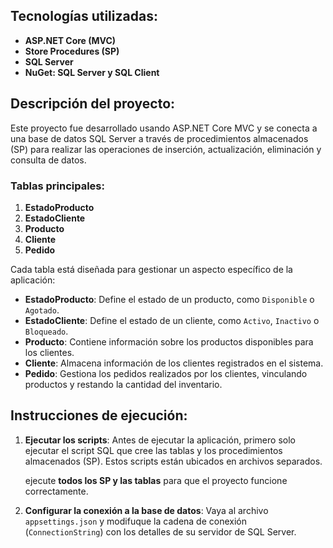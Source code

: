 
## Tecnologías utilizadas:
- **ASP.NET Core (MVC)**
- **Store Procedures (SP)**
- **SQL Server**
- **NuGet: SQL Server y SQL Client**

## Descripción del proyecto:
Este proyecto fue desarrollado usando ASP.NET Core MVC y se conecta a una base de datos SQL Server a través de procedimientos almacenados (SP) para realizar las operaciones de inserción, actualización, eliminación y consulta de datos.

### Tablas principales:
1. **EstadoProducto**
2. **EstadoCliente**
3. **Producto**
4. **Cliente**
5. **Pedido**

Cada tabla está diseñada para gestionar un aspecto específico de la aplicación:
- **EstadoProducto**: Define el estado de un producto, como `Disponible` o `Agotado`.
- **EstadoCliente**: Define el estado de un cliente, como `Activo`, `Inactivo` o `Bloqueado`.
- **Producto**: Contiene información sobre los productos disponibles para los clientes.
- **Cliente**: Almacena información de los clientes registrados en el sistema.
- **Pedido**: Gestiona los pedidos realizados por los clientes, vinculando productos y restando la cantidad del inventario.

## Instrucciones de ejecución:
1. **Ejecutar los scripts**: 
   Antes de ejecutar la aplicación, primero solo ejecutar el script SQL que cree las tablas y los procedimientos almacenados (SP). Estos scripts están ubicados en archivos separados. 
   
    ejecute **todos los SP y las tablas** para que el proyecto funcione correctamente.

2. **Configurar la conexión a la base de datos**:
   Vaya al archivo `appsettings.json` y modifuque la cadena de conexión (`ConnectionString`) con los detalles de su servidor de SQL Server.
